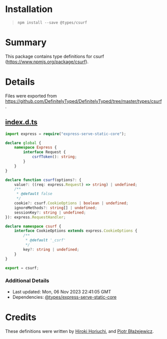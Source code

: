 # Installation
> `npm install --save @types/csurf`

# Summary
This package contains type definitions for csurf (https://www.npmjs.org/package/csurf).

# Details
Files were exported from https://github.com/DefinitelyTyped/DefinitelyTyped/tree/master/types/csurf.
## [index.d.ts](https://github.com/DefinitelyTyped/DefinitelyTyped/tree/master/types/csurf/index.d.ts)
````ts
import express = require("express-serve-static-core");

declare global {
    namespace Express {
        interface Request {
            csrfToken(): string;
        }
    }
}

declare function csurf(options?: {
    value?: ((req: express.Request) => string) | undefined;
    /**
     * @default false
     */
    cookie?: csurf.CookieOptions | boolean | undefined;
    ignoreMethods?: string[] | undefined;
    sessionKey?: string | undefined;
}): express.RequestHandler;

declare namespace csurf {
    interface CookieOptions extends express.CookieOptions {
        /**
         * @default '_csrf'
         */
        key?: string | undefined;
    }
}

export = csurf;

````

### Additional Details
 * Last updated: Mon, 06 Nov 2023 22:41:05 GMT
 * Dependencies: [@types/express-serve-static-core](https://npmjs.com/package/@types/express-serve-static-core)

# Credits
These definitions were written by [Hiroki Horiuchi](https://github.com/horiuchi), and [Piotr Błażejewicz](https://github.com/peterblazejewicz).
